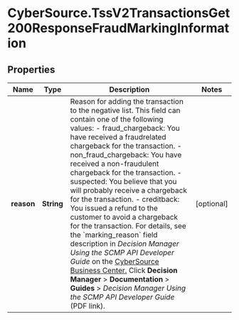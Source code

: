 # CyberSource.TssV2TransactionsGet200ResponseFraudMarkingInformation

## Properties
Name | Type | Description | Notes
------------ | ------------- | ------------- | -------------
**reason** | **String** | Reason for adding the transaction to the negative list. This field can contain one of the following values: - fraud_chargeback: You have received a fraudrelated chargeback for the transaction. - non_fraud_chargeback: You have received a non-fraudulent chargeback for the transaction. - suspected: You believe that you will probably receive a chargeback for the transaction. - creditback: You issued a refund to the customer to avoid a chargeback for the transaction.  For details, see the &#x60;marking_reason&#x60; field description in _Decision Manager Using the SCMP API Developer Guide_ on the [CyberSource Business Center.](https://ebc2.cybersource.com/ebc2/) Click **Decision Manager** &gt; **Documentation** &gt; **Guides** &gt; _Decision Manager Using the SCMP API Developer Guide_ (PDF link).  | [optional] 


